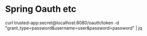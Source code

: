 # Spring Oauth etc

curl trusted-app:secret@localhost:8080/oauth/token -d "grant_type=password&username=user&password=password" | jq
